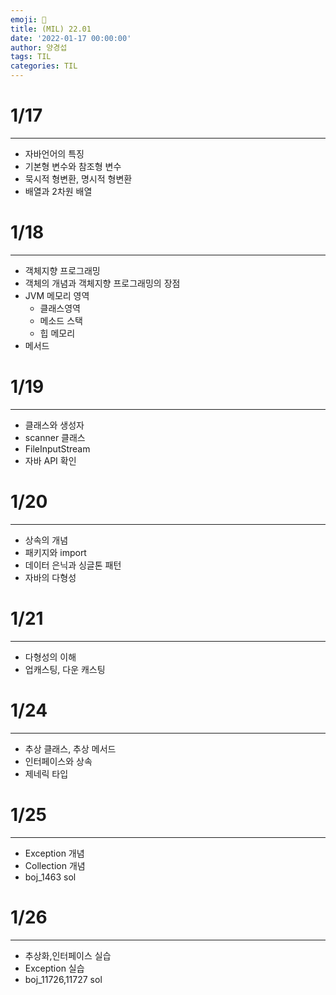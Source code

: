 ```yaml
---
emoji: 🎄
title: (MIL) 22.01
date: '2022-01-17 00:00:00'
author: 양경섭
tags: TIL
categories: TIL
---
```


# 1/17

---

- 자바언어의 특징
- 기본형 변수와 참조형 변수
- 묵시적 형변환, 명시적 형변환
- 배열과 2차원 배열

# 1/18

---

- 객체지향 프로그래밍
- 객체의 개념과 객체지향 프로그래밍의 장점
- JVM 메모리 영역
  - 클래스영역
  - 메소드 스택
  - 힙 메모리
- 메서드

# 1/19

---

- 클래스와 생성자
- scanner 클래스
- FileInputStream
- 자바 API 확인

# 1/20

---

- 상속의 개념
- 패키지와 import
- 데이터 은닉과 싱글톤 패턴
- 자바의 다형성

# 1/21

---

- 다형성의 이해
- 업캐스팅, 다운 캐스팅

# 1/24

---

- 추상 클래스, 추상 메서드
- 인터페이스와 상속
- 제네릭 타입

# 1/25

---

- Exception 개념
- Collection 개념
- boj_1463 sol

# 1/26

---

- 추상화,인터페이스 실습
- Exception 실습
- boj_11726,11727 sol

